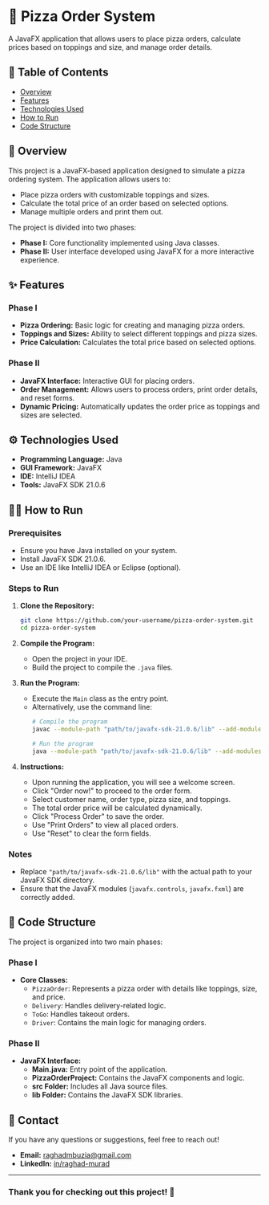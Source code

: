 # 🍕 Pizza Order System

A JavaFX application that allows users to place pizza orders, calculate prices based on toppings and size, and manage order details.

## 📑 Table of Contents
- [Overview](#overview)
- [Features](#features)
- [Technologies Used](#technologies-used)
- [How to Run](#how-to-run)
- [Code Structure](#code-structure)

## 🌟 Overview

This project is a JavaFX-based application designed to simulate a pizza ordering system. The application allows users to:
- Place pizza orders with customizable toppings and sizes.
- Calculate the total price of an order based on selected options.
- Manage multiple orders and print them out.

The project is divided into two phases:
- **Phase I:** Core functionality implemented using Java classes.
- **Phase II:** User interface developed using JavaFX for a more interactive experience.

## ✨ Features

### Phase I
- **Pizza Ordering:** Basic logic for creating and managing pizza orders.
- **Toppings and Sizes:** Ability to select different toppings and pizza sizes.
- **Price Calculation:** Calculates the total price based on selected options.

### Phase II
- **JavaFX Interface:** Interactive GUI for placing orders.
- **Order Management:** Allows users to process orders, print order details, and reset forms.
- **Dynamic Pricing:** Automatically updates the order price as toppings and sizes are selected.

## ⚙️ Technologies Used

- **Programming Language:** Java
- **GUI Framework:** JavaFX
- **IDE:** IntelliJ IDEA
- **Tools:** JavaFX SDK 21.0.6

## 🏃‍♀️ How to Run

### Prerequisites
- Ensure you have Java installed on your system.
- Install JavaFX SDK 21.0.6.
- Use an IDE like IntelliJ IDEA or Eclipse (optional).

### Steps to Run

1. **Clone the Repository:**
   ```bash
   git clone https://github.com/your-username/pizza-order-system.git
   cd pizza-order-system
   ```

2. **Compile the Program:**
   - Open the project in your IDE.
   - Build the project to compile the `.java` files.

3. **Run the Program:**
   - Execute the `Main` class as the entry point.
   - Alternatively, use the command line:
     ```bash
     # Compile the program
     javac --module-path "path/to/javafx-sdk-21.0.6/lib" --add-modules javafx.controls,javafx.fxml Main.java

     # Run the program
     java --module-path "path/to/javafx-sdk-21.0.6/lib" --add-modules javafx.controls,javafx.fxml -cp . Main
     ```

4. **Instructions:**
   - Upon running the application, you will see a welcome screen.
   - Click "Order now!" to proceed to the order form.
   - Select customer name, order type, pizza size, and toppings.
   - The total order price will be calculated dynamically.
   - Click "Process Order" to save the order.
   - Use "Print Orders" to view all placed orders.
   - Use "Reset" to clear the form fields.

### Notes
- Replace `"path/to/javafx-sdk-21.0.6/lib"` with the actual path to your JavaFX SDK directory.
- Ensure that the JavaFX modules (`javafx.controls`, `javafx.fxml`) are correctly added.

## 🧩 Code Structure

The project is organized into two main phases:

### Phase I
- **Core Classes:**
  - `PizzaOrder`: Represents a pizza order with details like toppings, size, and price.
  - `Delivery`: Handles delivery-related logic.
  - `ToGo`: Handles takeout orders.
  - `Driver`: Contains the main logic for managing orders.

### Phase II
- **JavaFX Interface:**
  - **Main.java:** Entry point of the application.
  - **PizzaOrderProject:** Contains the JavaFX components and logic.
  - **src Folder:** Includes all Java source files.
  - **lib Folder:** Contains the JavaFX SDK libraries.

## 🤝 Contact

If you have any questions or suggestions, feel free to reach out!

- **Email:** raghadmbuzia@gmail.com
- **LinkedIn:** [in/raghad-murad](http://linkedin.com/in/raghad-murad-02690433a)

---

### Thank you for checking out this project! 🚀
